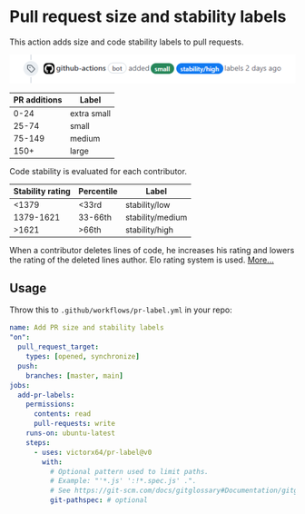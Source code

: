 # Pull request size and stability labels

This action adds size and code stability labels to pull requests.

![](img.png)

| PR additions | Label       |
| ------------ | ----------- |
| 0-24         | extra small |
| 25-74        | small       |
| 75-149       | medium      |
| 150+         | large       |

Code stability is evaluated for each contributor.

| Stability rating | Percentile | Label            |
| ---------------- | ---------- | ---------------- |
| <1379            | <33rd      | stability/low    |
| 1379-1621        | 33-66th    | stability/medium |
| \>1621           | \>66th     | stability/high   |

When a contributor deletes lines of code, he increases his rating and lowers the rating of the deleted lines author. Elo rating system is used. [More...](https://github.com/victorx64/devrating)

## Usage

Throw this to `.github/workflows/pr-label.yml` in your repo:

```yaml
name: Add PR size and stability labels
"on":
  pull_request_target:
    types: [opened, synchronize]
  push:
    branches: [master, main]
jobs:
  add-pr-labels:
    permissions:
      contents: read
      pull-requests: write
    runs-on: ubuntu-latest
    steps:
      - uses: victorx64/pr-label@v0
        with:
          # Optional pattern used to limit paths.
          # Example: "'*.js' ':!*.spec.js' .".
          # See https://git-scm.com/docs/gitglossary#Documentation/gitglossary.txt-aiddefpathspecapathspec
          git-pathspec: # optional
```
